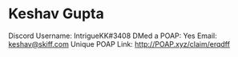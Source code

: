 # Keshav Gupta

Discord Username: IntrigueKK#3408
DMed a POAP: Yes
Email: keshav@skiff.com
Unique POAP Link: http://POAP.xyz/claim/erqdff